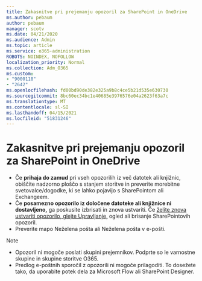 ```yaml
---
title: Zakasnitve pri prejemanju opozoril za SharePoint in OneDrive
ms.author: pebaum
author: pebaum
manager: scotv
ms.date: 04/21/2020
ms.audience: Admin
ms.topic: article
ms.service: o365-administration
ROBOTS: NOINDEX, NOFOLLOW
localization_priority: Normal
ms.collection: Adm_O365
ms.custom:
- "9000118"
- "2642"
ms.openlocfilehash: fd00bd90de382e325a9b8c4ce5b21d535e630730
ms.sourcegitcommit: 8bc60ec34bc1e40685e3976576e04a2623f63a7c
ms.translationtype: MT
ms.contentlocale: sl-SI
ms.lasthandoff: 04/15/2021
ms.locfileid: "51831246"
---
```

# <a name="delays-in-receiving-sharepoint-and-onedrive-alerts"></a>Zakasnitve pri prejemanju opozoril za SharePoint in OneDrive

- Če **prihaja do zamud** pri vseh opozorilih [](https://portal.office.com/adminportal/home?ref=/servicehealth) iz več datotek ali knjižnic, obiščite nadzorno ploščo s stanjem storitve in preverite morebitne svetovalce/dogodke, ki se lahko pojavijo s SharePointom ali Exchangeem.
- Če **posamezno opozorilo iz določene datoteke ali knjižnice ni dostavljeno,** ga poskusite izbrisati in znova ustvariti. Če [želite znova ustvariti opozorilo, glejte Upravljanje,](https://support.microsoft.com/office/99dfb19c-9a90-4a8c-aba1-aa8c8afb0de2) ogled ali brisanje SharePointovih opozoril.
- Preverite mapo Neželena pošta ali Neželena pošta v e-pošti.

> [!NOTE]
> - Opozoril ni mogoče poslati skupini prejemnikov. Podprte so le varnostne skupine in skupine storitve O365.
> - Predlog e-poštnih sporočil z opozorili ni mogoče prilagoditi. To dosežete tako, da uporabite potek dela za Microsoft Flow ali SharePoint Designer.
